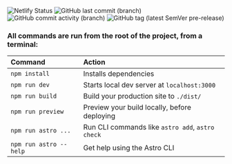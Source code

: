 ![Netlify Status](https://api.netlify.com/api/v1/badges/988cb261-3b8b-4214-bd4a-df9b88058452/deploy-status)
![GitHub last commit (branch)](https://img.shields.io/github/last-commit/gurdulicluka/kodahead/main)
![GitHub commit activity (branch)](https://img.shields.io/github/commit-activity/t/gurdulicluka/kodahead/main?color=%23818cf8)
![GitHub tag (latest SemVer pre-release)](https://img.shields.io/github/v/tag/gurdulicluka/kodahead?label=Version)




### All commands are run from the root of the project, from a terminal:

| Command                | Action                                           |
| :--------------------- | :----------------------------------------------- |
| `npm install`          | Installs dependencies                            |
| `npm run dev`          | Starts local dev server at `localhost:3000`      |
| `npm run build`        | Build your production site to `./dist/`          |
| `npm run preview`      | Preview your build locally, before deploying     |
| `npm run astro ...`    | Run CLI commands like `astro add`, `astro check` |
| `npm run astro --help` | Get help using the Astro CLI                     |
